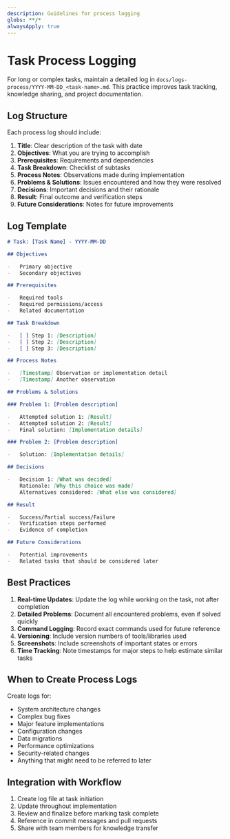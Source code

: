 ```yaml
---
description: Guidelines for process logging
globs: **/*
alwaysApply: true
---
```


# Task Process Logging

For long or complex tasks, maintain a detailed log in `docs/logs-process/YYYY-MM-DD_<task-name>.md`. This practice improves task tracking, knowledge sharing, and project documentation.

## Log Structure

Each process log should include:

1. **Title**: Clear description of the task with date
2. **Objectives**: What you are trying to accomplish
3. **Prerequisites**: Requirements and dependencies
4. **Task Breakdown**: Checklist of subtasks
5. **Process Notes**: Observations made during implementation
6. **Problems & Solutions**: Issues encountered and how they were resolved
7. **Decisions**: Important decisions and their rationale
8. **Result**: Final outcome and verification steps
9. **Future Considerations**: Notes for future improvements

## Log Template

```markdown
# Task: [Task Name] - YYYY-MM-DD

## Objectives

-   Primary objective
-   Secondary objectives

## Prerequisites

-   Required tools
-   Required permissions/access
-   Related documentation

## Task Breakdown

-   [ ] Step 1: [Description]
-   [ ] Step 2: [Description]
-   [ ] Step 3: [Description]

## Process Notes

-   [Timestamp] Observation or implementation detail
-   [Timestamp] Another observation

## Problems & Solutions

### Problem 1: [Problem description]

-   Attempted solution 1: [Result]
-   Attempted solution 2: [Result]
-   Final solution: [Implementation details]

### Problem 2: [Problem description]

-   Solution: [Implementation details]

## Decisions

-   Decision 1: [What was decided]
    Rationale: [Why this choice was made]
    Alternatives considered: [What else was considered]

## Result

-   Success/Partial success/Failure
-   Verification steps performed
-   Evidence of completion

## Future Considerations

-   Potential improvements
-   Related tasks that should be considered later
```

## Best Practices

1. **Real-time Updates**: Update the log while working on the task, not after completion
2. **Detailed Problems**: Document all encountered problems, even if solved quickly
3. **Command Logging**: Record exact commands used for future reference
4. **Versioning**: Include version numbers of tools/libraries used
5. **Screenshots**: Include screenshots of important states or errors
6. **Time Tracking**: Note timestamps for major steps to help estimate similar tasks

## When to Create Process Logs

Create logs for:

-   System architecture changes
-   Complex bug fixes
-   Major feature implementations
-   Configuration changes
-   Data migrations
-   Performance optimizations
-   Security-related changes
-   Anything that might need to be referred to later

## Integration with Workflow

1. Create log file at task initiation
2. Update throughout implementation
3. Review and finalize before marking task complete
4. Reference in commit messages and pull requests
5. Share with team members for knowledge transfer
